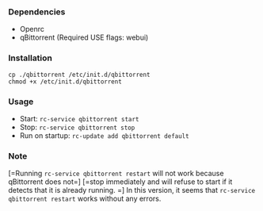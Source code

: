 ### Dependencies
- Openrc
- qBittorrent (Required USE flags: webui)

### Installation
`cp ./qbittorrent /etc/init.d/qbittorrent`  
`chmod +x /etc/init.d/qbittorrent`

### Usage
- Start: `rc-service qbittorrent start`  
- Stop: `rc-service qbittorrent stop`  
- Run on startup: `rc-update add qbittorrent default`

### Note
[=Running `rc-service qbittorrent restart` will not work because qBittorrent does not=]
[=stop immediately and will refuse to start if it detects that it is already running. =]
In this version, it seems that `rc-service qbittorrent restart` works without any errors.
